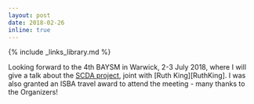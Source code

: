 ```yaml
---
layout: post
date: 2018-02-26
inline: true
---
```

{% include _links_library.md %}

Looking forward to the 4th BAYSM in Warwick, 2-3 July 2018, where I will give a talk about the [SCDA project](/projects/03_project), joint with [Ruth King][RuthKing]. I was also granted an ISBA travel award to attend the meeting - many thanks to the Organizers!